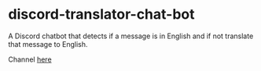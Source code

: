 # discord-translator-chat-bot
A Discord chatbot that detects if a message is in English and if not translate that message to English.

Channel [here](https://discordapp.com/channels/551373670501842945/551373670501842949)
